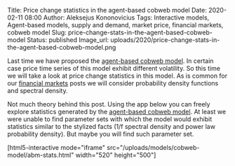 Title: Price change statistics in the agent-based cobweb model
Date: 2020-02-11 08:00
Author: Aleksejus Kononovicius
Tags: Interactive models, Agent-based models, supply and demand, market price, financial markets, cobweb model
Slug: price-change-stats-in-the-agent-based-cobweb-model
Status: published
Image_url: uploads/2020/price-change-stats-in-the-agent-based-cobweb-model.png

Last time we have proposed the
[agent-based cobweb model]({filename}/articles/2020/agent-based-cobweb-model.md). In certain
case price time series of this model exhibit different volatility. So this time
we will take a look at price change statistics in this model. As is common for
our [financial markets](/tag/financial-markets/) posts we will consider
probability density functions and spectral density.
<!--more-->

Not much theory behind this post. Using the app below you can freely explore
statistics generated by the
[agent-based cobweb model]({filename}/articles/2020/agent-based-cobweb-model.md). At least we
were unable to find parameter sets with which the model would exhibit
statistics similar to the stylized facts (1/f spectral density and power law
probability density). But maybe you will find such parameter set.

[html5-interactive mode="iframe"
src="/uploads/models/cobweb-model/abm-stats.html" width="520" height="500"]
